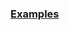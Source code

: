 
### [Examples](https://github.com/Mircea-MMXXI/azapy/blob/main/scripts/portfolios/Port_CVaR_examples.py)
